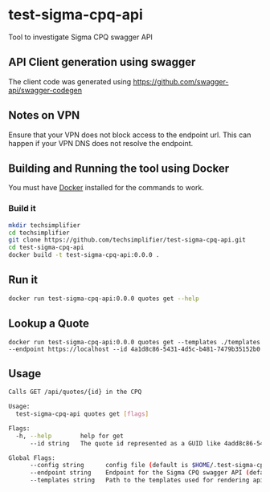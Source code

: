# test-sigma-cpq-api
Tool to investigate Sigma CPQ swagger API

## API Client generation using swagger
The client code was generated using https://github.com/swagger-api/swagger-codegen

## Notes on VPN
Ensure that your VPN does not block access to the endpoint url. This can happen if your VPN DNS does not resolve the endpoint.

## Building and Running the tool using Docker

You must have [Docker](https://www.docker.com/) installed for the commands to work.

### Build it
```bash
mkdir techsimplifier
cd techsimplifier
git clone https://github.com/techsimplifier/test-sigma-cpq-api.git
cd test-sigma-cpq-api
docker build -t test-sigma-cpq-api:0.0.0 .
```

## Run it
```bash
docker run test-sigma-cpq-api:0.0.0 quotes get --help
```

## Lookup a Quote
```
docker run test-sigma-cpq-api:0.0.0 quotes get --templates ./templates --endpoint https://localhost --id 4a1d8c86-5431-4d5c-b481-7479b35152b0
```

## Usage
```bash
Calls GET /api/quotes/{id} in the CPQ

Usage:
  test-sigma-cpq-api quotes get [flags]

Flags:
  -h, --help        help for get
      --id string   The quote id represented as a GUID like 4add8c86-5431-4d5c-b481-7479bf515db0

Global Flags:
      --config string      config file (default is $HOME/.test-sigma-cpq-api.yaml)
      --endpoint string    Endpoint for the Sigma CPQ swagger API (default "https://localhost")
      --templates string   Path to the templates used for rendering api results (default "./templates")
```
